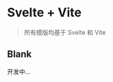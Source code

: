 # Svelte + Vite

> 所有模版均基于 Svelte 和 Vite


## Blank

<LogoBadge name="svelte" /> <LogoBadge name="vite" /> <LogoBadge name="ts" />

开发中...
